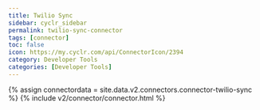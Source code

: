 ```yaml
---
title: Twilio Sync
sidebar: cyclr_sidebar
permalink: twilio-sync-connector
tags: [connector]
toc: false
icon: https://my.cyclr.com/api/ConnectorIcon/2394
category: Developer Tools
categories: [Developer Tools]
---
```

{% assign connectordata = site.data.v2.connectors.connector-twilio-sync %}
{% include v2/connector/connector.html %}	